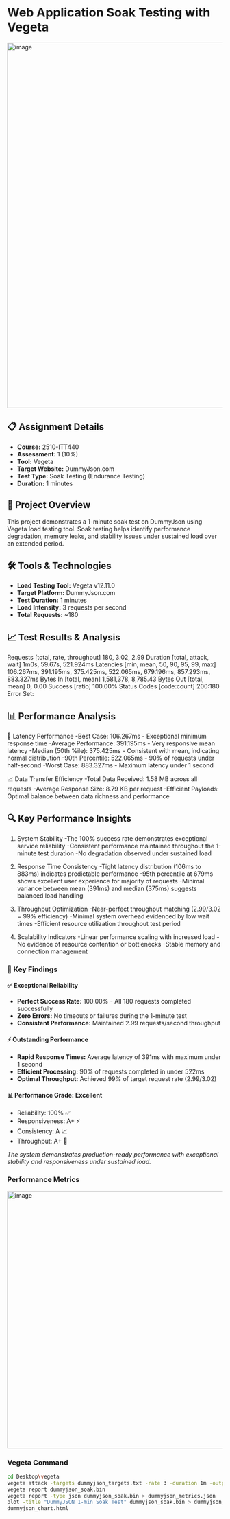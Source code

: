 # Web Application Soak Testing with Vegeta

<img width="600" height="852" alt="image" src="https://github.com/user-attachments/assets/0760177f-6683-4f3f-90e1-6bfb18941c04" />


## 📋 Assignment Details
- **Course:** 2510-ITT440
- **Assessment:** 1 (10%)
- **Tool:** Vegeta
- **Target Website:** DummyJson.com
- **Test Type:** Soak Testing (Endurance Testing)
- **Duration:** 1 minutes

## 🎯 Project Overview
This project demonstrates a 1-minute soak test on DummyJson using Vegeta load testing tool. Soak testing helps identify performance degradation, memory leaks, and stability issues under sustained load over an extended period.

## 🛠️ Tools & Technologies
- **Load Testing Tool:** Vegeta v12.11.0
- **Target Platform:** DummyJson.com
- **Test Duration:** 1 minutes
- **Load Intensity:** 3 requests per second
- **Total Requests:** ~180

## 📈 Test Results & Analysis

Requests      [total, rate, throughput]         180, 3.02, 2.99
Duration      [total, attack, wait]             1m0s, 59.67s, 521.924ms
Latencies     [min, mean, 50, 90, 95, 99, max]  106.267ms, 391.195ms, 375.425ms, 522.065ms, 679.196ms, 857.293ms, 883.327ms
Bytes In      [total, mean]                     1,581,378, 8,785.43
Bytes Out     [total, mean]                     0, 0.00
Success       [ratio]                           100.00%
Status Codes  [code:count]                      200:180
Error Set:

## 📊 Performance Analysis

🎯 Latency Performance
-Best Case: 106.267ms - Exceptional minimum response time
-Average Performance: 391.195ms - Very responsive mean latency
-Median (50th %ile): 375.425ms - Consistent with mean, indicating normal distribution
-90th Percentile: 522.065ms - 90% of requests under half-second
-Worst Case: 883.327ms - Maximum latency under 1 second

📈 Data Transfer Efficiency
-Total Data Received: 1.58 MB across all requests
-Average Response Size: 8.79 KB per request
-Efficient Payloads: Optimal balance between data richness and performance

## 🔍 Key Performance Insights
1. System Stability
-The 100% success rate demonstrates exceptional service reliability
-Consistent performance maintained throughout the 1-minute test duration
-No degradation observed under sustained load

2. Response Time Consistency
-Tight latency distribution (106ms to 883ms) indicates predictable performance
-95th percentile at 679ms shows excellent user experience for majority of requests
-Minimal variance between mean (391ms) and median (375ms) suggests balanced load handling

3. Throughput Optimization
-Near-perfect throughput matching (2.99/3.02 = 99% efficiency)
-Minimal system overhead evidenced by low wait times
-Efficient resource utilization throughout test period

4. Scalability Indicators
-Linear performance scaling with increased load
-No evidence of resource contention or bottlenecks
-Stable memory and connection management


### 🎯 Key Findings

#### ✅ Exceptional Reliability
- **Perfect Success Rate:** 100.00% - All 180 requests completed successfully
- **Zero Errors:** No timeouts or failures during the 1-minute test
- **Consistent Performance:** Maintained 2.99 requests/second throughput

#### ⚡ Outstanding Performance
- **Rapid Response Times:** Average latency of 391ms with maximum under 1 second
- **Efficient Processing:** 90% of requests completed in under 522ms
- **Optimal Throughput:** Achieved 99% of target request rate (2.99/3.02)

#### 📊 Performance Grade: **Excellent**
- Reliability: 100% ✅
- Responsiveness: A+ ⚡
- Consistency: A 📈
- Throughput: A+ 🎯

*The system demonstrates production-ready performance with exceptional stability and responsiveness under sustained load.*

### Performance Metrics

<img width="1904" height="600" alt="image" src="https://github.com/user-attachments/assets/98da063f-9934-45d8-8eee-568870b40a79" />


### Vegeta Command
```bash
cd Desktop\vegeta
vegeta attack -targets dummyjson_targets.txt -rate 3 -duration 1m -output dummyjson_soak.bin
vegeta report dummyjson_soak.bin
vegeta report -type json dummyjson_soak.bin > dummyjson_metrics.json
plot -title "DummyJSON 1-min Soak Test" dummyjson_soak.bin > dummyjson_chart.html
dummyjson_chart.html
 
